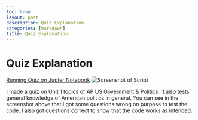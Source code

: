 ```yaml
---
toc: true
layout: post
description: Quiz Explanation
categories: [markdown]
title: Quiz Explanation
---
```

# Quiz Explanation


[Running Quiz on Jupter Notebook](https://nicolasmosqueda.github.io/APCSP/2022/08/28/quiz.html)
![Screenshot of Script](https://i.imgur.com/XYQVXW6.png)


I made a quiz on Unit 1 topics of AP US Government & Politics. It also tests general knowledge of American politics in general. You can see in the screenshot above that I got some questions wrong on purpose to test the code. I also got questions correct to show that the code works as intended.


